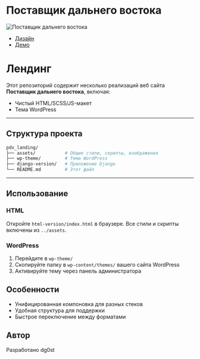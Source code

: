 # Поставщик дальнего востока

![Поставщик дальнего востока](./assets/img/screenshot.png)

- [Дизайн](https://www.figma.com/design/aOA6R4pp00AD69HTPfrvwq/%D0%9F%D0%94%D0%92-Landing-page?node-id=1-9&t=D8BRxEteGev2bncO-1)
- [Демо](https://dmitrywork92.github.io/pdv-landing/)

# Лендинг

Этот репозиторий содержит несколько реализаций веб сайта **Поставщик дальнего востока**, включая:

- Чистый HTML/SCSS/JS-макет
- Тема WordPress

---

## Структура проекта

```bash
pdv_landing/
├── assets/           # Общие стили, скрипты, изображения
├── wp-theme/         # Тема WordPress
├── django-version/   # Приложение Django
└── README.md         # Этот файл
```

---

## Использование

### HTML

Откройте `html-version/index.html` в браузере. Все стили и скрипты включены из `../assets`.

### WordPress

1. Перейдите в `wp-theme/`
2. Скопируйте папку в `wp-content/themes/` вашего сайта WordPress
3. Активируйте тему через панель администратора

## Особенности

- Унифицированная компоновка для разных стеков
- Удобная структура для поддержки
- Быстрое переключение между форматами

## Автор

Разработано dg0st
